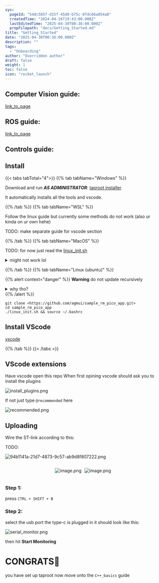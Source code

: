 ```yaml
---
sys:
  pageId: "54dc585f-d15f-45d0-b75c-8fdc66a854a8"
  createdTime: "2024-04-16T19:43:00.000Z"
  lastEditedTime: "2025-04-30T00:36:00.000Z"
  propFilepath: "docs/Getting_Started.md"
title: "Getting_Started"
date: "2025-04-30T00:36:00.000Z"
description: ""
tags:
  - "Onboarding"
author: "Overridden author"
draft: false
weight: 1
toc: false
icon: "rocket_launch"
---
```


## Computer Vision guide:

[link_to_page](86d45bc0-388b-4d26-8848-44f255f73d0e)

## ROS guide:

[link_to_page](3c76c1de-ec8f-46d6-8b0a-294005edc2d5)

## Controls guide:

## Install

{{< tabs tabTotal="4">}}
{{% tab tabName="Windows" %}}

Download and run _**AS ADMINISTRATOR**_: [taproot installer](https://github.com/Thornbots/TeachingFreshies/releases/tag/1.0)

It automatically installs all the tools and vscode.

{{% /tab %}}
{{% tab tabName="WSL" %}}

Follow the linux guide but currently some methods do not work (also ur kinda on ur own hehe)

TODO: make separate guide for vscode section

{{% /tab %}}
{{% tab tabName="MacOS" %}}

TODO: for now just read the [linux_init.sh](https://github.com/agmui/sample_rm_pico_app/blob/main/linux_init.sh)

<details>
<summary>might not work lol</summary>

`brew install libusb pkg-config`

Next install: [vscode](https://code.visualstudio.com/Download)

</details>

{{% /tab %}}
{{% tab tabName="Linux (ubuntu)" %}}

{{% alert context="danger" %}}
**Warning** do not update recursively
<details>
<summary>why tho?</summary>
There are some submodules that may go on for a while (like tinyusb) and I highly
recommend you don't need to get them.
If you want to see what submodules I update just look in `linux_init.sh`
</details>
{{% /alert %}}

```shell
git clone <https://github.com/agmui/sample_rm_pico_app.git>
cd sample_rm_pico_app
./linux_init.sh && source ~/.bashrc
```

## Install VScode

[vscode](https://code.visualstudio.com/Download)

{{% /tab %}}
{{< /tabs >}}

## VScode extensions

Have vscode open this repo
When first opining vscode should ask you to install the plugins

![install_plugins.png](https://prod-files-secure.s3.us-west-2.amazonaws.com/d518164a-d88e-44d1-a4ee-3adb3bd8bce0/89bd30f0-1825-4e77-867b-0a41ce370880/install_plugins.png?X-Amz-Algorithm=AWS4-HMAC-SHA256&X-Amz-Content-Sha256=UNSIGNED-PAYLOAD&X-Amz-Credential=ASIAZI2LB466TSVM727Y%2F20250713%2Fus-west-2%2Fs3%2Faws4_request&X-Amz-Date=20250713T100816Z&X-Amz-Expires=3600&X-Amz-Security-Token=IQoJb3JpZ2luX2VjEPf%2F%2F%2F%2F%2F%2F%2F%2F%2F%2FwEaCXVzLXdlc3QtMiJGMEQCIGvCJP%2FNvfQBRJfSAwgJUjF3DA0fl%2BPEvPaL65l%2FcwpXAiAhaMuGoo7s0padfo8uUDH05dbDopH8ie0pwP2KOp2haSr%2FAwgQEAAaDDYzNzQyMzE4MzgwNSIM1AFOhkdghu33vifFKtwD%2BYUou7kEV0xFIVa2uiOKyJr7IhrI4siAyptW1tNgHTlluZKkwUf9%2F5rwSZHK3PnAsu7Oovfqoi4GoiLMoVZTNaX2wDtBn%2FvcpXFJxdcfYvv%2BC7U3E51SvQZ2ZgL%2FAbmZjHsMdU8cjN52qgo6FljpnVKAZMJV6dTB8GFK1ufnBJMX3OjsTauj74QTvqbvzHeyFeGcvlaCTQmphZWs2BTcPLHQGp50x7yyGa%2Fg0U4Wc5Mv%2F8PdAtAuLUIIfqtNGDf%2B28W9kKtyXi7hoJ8d%2FTy230QETY%2FLFRE2u5K0mk31Caih%2BrtT5oU2t%2FmZivN9dejIeKtfxMuZYKtXyW8E4AHtqjsQfH8smANvuwq1jXF9OSg9s%2BIoTf7hsVEFDqpN2tAq1oXn6eQgmy%2B3j%2BnYxlUYm4eLIbalQDt9rR9GFH5hFSYfz24P7WGuB4Rboc%2BVz2MUyaBPTOS%2BrJgRGps5bcTJzNuJkY%2F32%2BNg0ugHQolAgqJy1P9I5cVyJceIh5mgTwU%2BhZIZv5gMlncW%2FiHbwMrEUOMm9d9pyEHVWcN%2BgnpQdiApZBnPixzNAVxH9Gp9aCNKDw9t6fJLNAHqhctXQ09qCkqIXCKBz4PekSRFEOqb33As5wl4UzRwagR8scQw2qTNwwY6pgErr6AGQXEmjvqR4V%2BMKq22pJacqqCFBw0D5rYSGpw4GjRxnW75%2B535gHDm%2F994YltJ6TtH93lTteceyWz47KLsVOE8Cnqj9WEERSPntJrgccdclQRrqw7VGKMRoNDSyQOTfpvX5uujVwxRRErSCj%2By9QJqjCYJw46u6Lfkh6JVHQuJz6WinclqdHc3XNFT1IUcZG7eUUoYnYWW7xmsn62NNvnUOFAn&X-Amz-Signature=1cd3bb83969dd2df2aad3f4a68e482f4ac2f71a8450af3ef4a5f5b35ace1e8a9&X-Amz-SignedHeaders=host&x-amz-checksum-mode=ENABLED&x-id=GetObject)

If not just type `@recommended` here  

![recommended.png](https://prod-files-secure.s3.us-west-2.amazonaws.com/d518164a-d88e-44d1-a4ee-3adb3bd8bce0/61e661e9-5d85-4dfc-be0d-8d2097a5e793/recommended.png?X-Amz-Algorithm=AWS4-HMAC-SHA256&X-Amz-Content-Sha256=UNSIGNED-PAYLOAD&X-Amz-Credential=ASIAZI2LB466TSVM727Y%2F20250713%2Fus-west-2%2Fs3%2Faws4_request&X-Amz-Date=20250713T100816Z&X-Amz-Expires=3600&X-Amz-Security-Token=IQoJb3JpZ2luX2VjEPf%2F%2F%2F%2F%2F%2F%2F%2F%2F%2FwEaCXVzLXdlc3QtMiJGMEQCIGvCJP%2FNvfQBRJfSAwgJUjF3DA0fl%2BPEvPaL65l%2FcwpXAiAhaMuGoo7s0padfo8uUDH05dbDopH8ie0pwP2KOp2haSr%2FAwgQEAAaDDYzNzQyMzE4MzgwNSIM1AFOhkdghu33vifFKtwD%2BYUou7kEV0xFIVa2uiOKyJr7IhrI4siAyptW1tNgHTlluZKkwUf9%2F5rwSZHK3PnAsu7Oovfqoi4GoiLMoVZTNaX2wDtBn%2FvcpXFJxdcfYvv%2BC7U3E51SvQZ2ZgL%2FAbmZjHsMdU8cjN52qgo6FljpnVKAZMJV6dTB8GFK1ufnBJMX3OjsTauj74QTvqbvzHeyFeGcvlaCTQmphZWs2BTcPLHQGp50x7yyGa%2Fg0U4Wc5Mv%2F8PdAtAuLUIIfqtNGDf%2B28W9kKtyXi7hoJ8d%2FTy230QETY%2FLFRE2u5K0mk31Caih%2BrtT5oU2t%2FmZivN9dejIeKtfxMuZYKtXyW8E4AHtqjsQfH8smANvuwq1jXF9OSg9s%2BIoTf7hsVEFDqpN2tAq1oXn6eQgmy%2B3j%2BnYxlUYm4eLIbalQDt9rR9GFH5hFSYfz24P7WGuB4Rboc%2BVz2MUyaBPTOS%2BrJgRGps5bcTJzNuJkY%2F32%2BNg0ugHQolAgqJy1P9I5cVyJceIh5mgTwU%2BhZIZv5gMlncW%2FiHbwMrEUOMm9d9pyEHVWcN%2BgnpQdiApZBnPixzNAVxH9Gp9aCNKDw9t6fJLNAHqhctXQ09qCkqIXCKBz4PekSRFEOqb33As5wl4UzRwagR8scQw2qTNwwY6pgErr6AGQXEmjvqR4V%2BMKq22pJacqqCFBw0D5rYSGpw4GjRxnW75%2B535gHDm%2F994YltJ6TtH93lTteceyWz47KLsVOE8Cnqj9WEERSPntJrgccdclQRrqw7VGKMRoNDSyQOTfpvX5uujVwxRRErSCj%2By9QJqjCYJw46u6Lfkh6JVHQuJz6WinclqdHc3XNFT1IUcZG7eUUoYnYWW7xmsn62NNvnUOFAn&X-Amz-Signature=e1dd66a3193f13c8fd1bfa8417ddfd59f7fa0561aad56b64752ea223d7a36e1d&X-Amz-SignedHeaders=host&x-amz-checksum-mode=ENABLED&x-id=GetObject)

## Uploading

Wire the ST-link according to this:

TODO:

![94b1141a-21d7-4873-9c57-ab9d8f807222.png](https://prod-files-secure.s3.us-west-2.amazonaws.com/d518164a-d88e-44d1-a4ee-3adb3bd8bce0/e5fad17d-ab82-4300-9f4c-505ab4b1202c/94b1141a-21d7-4873-9c57-ab9d8f807222.png?X-Amz-Algorithm=AWS4-HMAC-SHA256&X-Amz-Content-Sha256=UNSIGNED-PAYLOAD&X-Amz-Credential=ASIAZI2LB466TSVM727Y%2F20250713%2Fus-west-2%2Fs3%2Faws4_request&X-Amz-Date=20250713T100816Z&X-Amz-Expires=3600&X-Amz-Security-Token=IQoJb3JpZ2luX2VjEPf%2F%2F%2F%2F%2F%2F%2F%2F%2F%2FwEaCXVzLXdlc3QtMiJGMEQCIGvCJP%2FNvfQBRJfSAwgJUjF3DA0fl%2BPEvPaL65l%2FcwpXAiAhaMuGoo7s0padfo8uUDH05dbDopH8ie0pwP2KOp2haSr%2FAwgQEAAaDDYzNzQyMzE4MzgwNSIM1AFOhkdghu33vifFKtwD%2BYUou7kEV0xFIVa2uiOKyJr7IhrI4siAyptW1tNgHTlluZKkwUf9%2F5rwSZHK3PnAsu7Oovfqoi4GoiLMoVZTNaX2wDtBn%2FvcpXFJxdcfYvv%2BC7U3E51SvQZ2ZgL%2FAbmZjHsMdU8cjN52qgo6FljpnVKAZMJV6dTB8GFK1ufnBJMX3OjsTauj74QTvqbvzHeyFeGcvlaCTQmphZWs2BTcPLHQGp50x7yyGa%2Fg0U4Wc5Mv%2F8PdAtAuLUIIfqtNGDf%2B28W9kKtyXi7hoJ8d%2FTy230QETY%2FLFRE2u5K0mk31Caih%2BrtT5oU2t%2FmZivN9dejIeKtfxMuZYKtXyW8E4AHtqjsQfH8smANvuwq1jXF9OSg9s%2BIoTf7hsVEFDqpN2tAq1oXn6eQgmy%2B3j%2BnYxlUYm4eLIbalQDt9rR9GFH5hFSYfz24P7WGuB4Rboc%2BVz2MUyaBPTOS%2BrJgRGps5bcTJzNuJkY%2F32%2BNg0ugHQolAgqJy1P9I5cVyJceIh5mgTwU%2BhZIZv5gMlncW%2FiHbwMrEUOMm9d9pyEHVWcN%2BgnpQdiApZBnPixzNAVxH9Gp9aCNKDw9t6fJLNAHqhctXQ09qCkqIXCKBz4PekSRFEOqb33As5wl4UzRwagR8scQw2qTNwwY6pgErr6AGQXEmjvqR4V%2BMKq22pJacqqCFBw0D5rYSGpw4GjRxnW75%2B535gHDm%2F994YltJ6TtH93lTteceyWz47KLsVOE8Cnqj9WEERSPntJrgccdclQRrqw7VGKMRoNDSyQOTfpvX5uujVwxRRErSCj%2By9QJqjCYJw46u6Lfkh6JVHQuJz6WinclqdHc3XNFT1IUcZG7eUUoYnYWW7xmsn62NNvnUOFAn&X-Amz-Signature=bebbd26fc5791ffe09906ad00f666b66b3fdb2b0a313a4eafb1dca7e19a52bbe&X-Amz-SignedHeaders=host&x-amz-checksum-mode=ENABLED&x-id=GetObject)

<div style="display: flex;flex-direction: row; column-gap:10px; max-width: 630px;justify-content: center;">
<div>

![image.png](https://prod-files-secure.s3.us-west-2.amazonaws.com/d518164a-d88e-44d1-a4ee-3adb3bd8bce0/210ecb78-1116-4d7b-b9b7-2292f66fa2c2/image.png?X-Amz-Algorithm=AWS4-HMAC-SHA256&X-Amz-Content-Sha256=UNSIGNED-PAYLOAD&X-Amz-Credential=ASIAZI2LB466T6ZLRRFH%2F20250713%2Fus-west-2%2Fs3%2Faws4_request&X-Amz-Date=20250713T100819Z&X-Amz-Expires=3600&X-Amz-Security-Token=IQoJb3JpZ2luX2VjEPf%2F%2F%2F%2F%2F%2F%2F%2F%2F%2FwEaCXVzLXdlc3QtMiJHMEUCIQCfpoEUsOPSLgUWDk%2BnEwAbxsMIepqqAsofMvbjXtqSCwIgMa1E87FvT96uKKZfDsd2OvJenFT8pT%2FX3eMUI0pe8T4q%2FwMIEBAAGgw2Mzc0MjMxODM4MDUiDCtVJlxeUaagzz8tqCrcA1P1lf5VAcaG6bi9rWB0gB3tCbhe209ei2KDloX19X1%2BQb0pSMh2PCa1pEU%2BM%2FrvLMTRffbwDRBo9yClKFxEQFdfHD%2BGzl7S%2FTKCSozHYPCYlcX2UHaaJ99ZdL%2F%2Fg1YQw4qe72x9HMhh0D3hHfCJOh9J1L4B3ERbnWDo64R4PIkYHlCLA9YBreufscub2V3%2Fo2e6LpN2%2FrTZW56sjRs3QaYD2QcRHAqqWEq8hR2KJSfWeyFIjB1rWra0fsJQHBrn9F97L%2B8oy1Ko8q5fTMGpg1tFxR%2B0MC3W0KhiUn%2BaZ9j%2FncWaUlTrj2PQ%2B3wj%2FjnqNlE4%2Fw4s%2FQt99atPlMKUH62wur%2Bfi3AyVCNEf1%2BBFT9V6T%2F79oHyYOdSAAwwOZSPkUWna3nC5T5UUfXbtmQTsIJO%2F1HgaTEYbolJuVvz9fTtzQzzquMg1YppJobGdH2AOLaY4HMM6WBLlOOtPq2aO51w0wKToIXpQHZG2quGmOnjcHxMwmAa5Cxus5DiQjTsNpYpC5xCFBfPbJzNBiCfO%2FI%2BD3BvNgGZURR7BjwCccQePhL6lWQZHoXoT1t6eIl37gfJI%2BKc2tKd7KFO%2BgjbBRHzLdicbYTsCIxrzbFB24fY5AooH9jpDRsHMQHIMNakzcMGOqUBH9%2BJQ3xmnAvAGYbARLDTmxcGWF%2BiGMK8YxZdzINWlX%2B9ZWf8C%2BK5PuLnDtXtTSQfj5RaPuVWXHewFoEi%2FfsxpQ2b3s9UARw63C52geAm5FaK9LjtwYc3vI64XXKW7Iv0t1uTsJQlv%2B8ok0YDB%2F7Q%2FJ%2Fxom7n0XCwN7DiI9F2OeKDe4tKqvZNNoQ%2FQMDYjoXuogFmc9ZFjny9z7TLbG5VB%2FZ5yuOs&X-Amz-Signature=47ec2dde2359feef7c42b260a70dad6789bf3df9bb082dca6e97e7ab926fa490&X-Amz-SignedHeaders=host&x-amz-checksum-mode=ENABLED&x-id=GetObject)

</div>
<div>

![image.png](https://prod-files-secure.s3.us-west-2.amazonaws.com/d518164a-d88e-44d1-a4ee-3adb3bd8bce0/33a0fd0f-8ca6-4a86-8e09-26e95ded1fff/image.png?X-Amz-Algorithm=AWS4-HMAC-SHA256&X-Amz-Content-Sha256=UNSIGNED-PAYLOAD&X-Amz-Credential=ASIAZI2LB466SYF3QLXS%2F20250713%2Fus-west-2%2Fs3%2Faws4_request&X-Amz-Date=20250713T100820Z&X-Amz-Expires=3600&X-Amz-Security-Token=IQoJb3JpZ2luX2VjEPf%2F%2F%2F%2F%2F%2F%2F%2F%2F%2FwEaCXVzLXdlc3QtMiJHMEUCIQDCGhpPmEtpTYeGua3Xkid6PRtq1HUpq%2FYWZyVypbFFiQIgIVH6RcrmRXPy2TOdOw4%2FKv1a4QVY6WaVVewhU2u1NKUq%2FwMIEBAAGgw2Mzc0MjMxODM4MDUiDPisw2Te20ecdYvxGyrcA7gl4U4KtZsLw%2FzhFdUoYfd9yCYMT4Dt3TDwCqcBVAjz1awjiQ%2BZThq6gBsIq%2FNxST0JY7J3YRyCVzcZmrrmUh2wAxI91LMxcp1vB0PBBXiVgww%2FuiclHC%2FG8u96%2F58WfafvVQaZIDh9b5gLubWLOIigYS5M40SGjmRL2vYriuStvjij0TGIEUuJLrTE7HBhoiJiLAqPi%2Fr%2FlraCBgf6QDMtRb2sOzEcdJ04WDW6NtCTRrZnAQfjYJckTUDVyL2jQqYWyulYcilQ0NUU98Lx9%2BFV%2B7n8M%2Bos6avA0m7UqwOD7whaofVrYppOOrVUeR1H9j6g%2B9N7yKXq1pJqMbBk9RYjmguLYH%2FCC3mBrZu9rPtEug%2B2VcJSR2PBeHW8ba%2ByXZrBVJEwlPvbVDQnu6PoMOVWEDZSS34g2xFqDoC3sA4p%2B2eTTu2n6vdHBK2B8808E5tDTEC7or%2BIcesMZHH6ANKNoS25R01cWNVsUcb7mTC%2FZbuKGB0FdQ1joYkVIzlKZ6veNN2TcE6ObPfV90dD%2Fg0U94%2FlM2odj3QUmH1PpvOv3GSBwzcZSPv3RRS88Fj2Tlc9RhGu5yWqzpTsX9ROdyKoBnD8eT2pR5Myg2oqTOO05l5pHYcxMWQXT%2BI6MOujzcMGOqUBHz53xxSznU5b6rwXrfyjS%2F7dg0S8mosdqYjgCdUncxsd3DX5%2ByjDBjwVzfbRR4mh2ilmqMge5xNDGQkFFb1FBNKOGqXVWQSJyzadj%2B0EmouAqRDqyQ0n4SspEZK80A8SBnTifO7mYsJRi%2BmeV6BPf7II6OlFbijHHAyRgeM8pwbMr1CUx9MuCssCwJ8KfisLgwFfIYlghlufjps4drB2s%2BZKyo6A&X-Amz-Signature=21fdab50841b3edde489b3ff6694e83a13f3671d9ab4d9d0736ac992531770ed&X-Amz-SignedHeaders=host&x-amz-checksum-mode=ENABLED&x-id=GetObject)

</div>
</div>

### Step 1:

press `CTRL + SHIFT + B`

### Step 2:

select the usb port the type-c is plugged in it should look like this:

![serial_monitor.png](https://prod-files-secure.s3.us-west-2.amazonaws.com/d518164a-d88e-44d1-a4ee-3adb3bd8bce0/f03f4774-05d4-4393-b6a0-d5efb6d315ab/serial_monitor.png?X-Amz-Algorithm=AWS4-HMAC-SHA256&X-Amz-Content-Sha256=UNSIGNED-PAYLOAD&X-Amz-Credential=ASIAZI2LB466TSVM727Y%2F20250713%2Fus-west-2%2Fs3%2Faws4_request&X-Amz-Date=20250713T100816Z&X-Amz-Expires=3600&X-Amz-Security-Token=IQoJb3JpZ2luX2VjEPf%2F%2F%2F%2F%2F%2F%2F%2F%2F%2FwEaCXVzLXdlc3QtMiJGMEQCIGvCJP%2FNvfQBRJfSAwgJUjF3DA0fl%2BPEvPaL65l%2FcwpXAiAhaMuGoo7s0padfo8uUDH05dbDopH8ie0pwP2KOp2haSr%2FAwgQEAAaDDYzNzQyMzE4MzgwNSIM1AFOhkdghu33vifFKtwD%2BYUou7kEV0xFIVa2uiOKyJr7IhrI4siAyptW1tNgHTlluZKkwUf9%2F5rwSZHK3PnAsu7Oovfqoi4GoiLMoVZTNaX2wDtBn%2FvcpXFJxdcfYvv%2BC7U3E51SvQZ2ZgL%2FAbmZjHsMdU8cjN52qgo6FljpnVKAZMJV6dTB8GFK1ufnBJMX3OjsTauj74QTvqbvzHeyFeGcvlaCTQmphZWs2BTcPLHQGp50x7yyGa%2Fg0U4Wc5Mv%2F8PdAtAuLUIIfqtNGDf%2B28W9kKtyXi7hoJ8d%2FTy230QETY%2FLFRE2u5K0mk31Caih%2BrtT5oU2t%2FmZivN9dejIeKtfxMuZYKtXyW8E4AHtqjsQfH8smANvuwq1jXF9OSg9s%2BIoTf7hsVEFDqpN2tAq1oXn6eQgmy%2B3j%2BnYxlUYm4eLIbalQDt9rR9GFH5hFSYfz24P7WGuB4Rboc%2BVz2MUyaBPTOS%2BrJgRGps5bcTJzNuJkY%2F32%2BNg0ugHQolAgqJy1P9I5cVyJceIh5mgTwU%2BhZIZv5gMlncW%2FiHbwMrEUOMm9d9pyEHVWcN%2BgnpQdiApZBnPixzNAVxH9Gp9aCNKDw9t6fJLNAHqhctXQ09qCkqIXCKBz4PekSRFEOqb33As5wl4UzRwagR8scQw2qTNwwY6pgErr6AGQXEmjvqR4V%2BMKq22pJacqqCFBw0D5rYSGpw4GjRxnW75%2B535gHDm%2F994YltJ6TtH93lTteceyWz47KLsVOE8Cnqj9WEERSPntJrgccdclQRrqw7VGKMRoNDSyQOTfpvX5uujVwxRRErSCj%2By9QJqjCYJw46u6Lfkh6JVHQuJz6WinclqdHc3XNFT1IUcZG7eUUoYnYWW7xmsn62NNvnUOFAn&X-Amz-Signature=2419065318e08f93470de40920b1c45c040063efbaae9b6856e34c67b2500b1f&X-Amz-SignedHeaders=host&x-amz-checksum-mode=ENABLED&x-id=GetObject)

then hit **Start Monitoring**

# CONGRATS🎉

you have set up taproot now move onto the `C++_basics` guide
